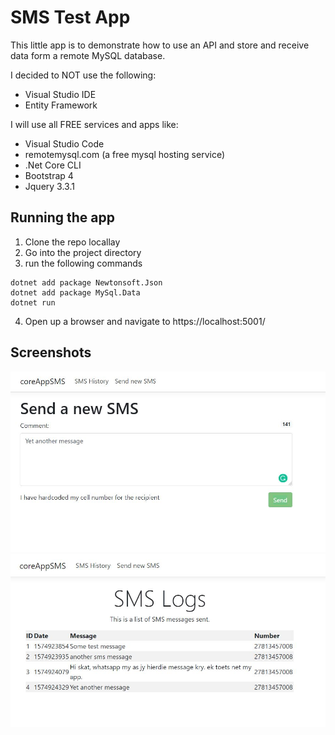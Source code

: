 # SMS Test App

This little app is to demonstrate how to use an API and store and receive data form a remote MySQL database.

I decided to NOT use the following:
- Visual Studio IDE
- Entity Framework

I will use all FREE services and apps like:
- Visual Studio Code
- remotemysql.com (a free mysql hosting service)
- .Net Core CLI
- Bootstrap 4
- Jquery 3.3.1

## Running the app
1. Clone the repo locallay
2. Go into the project directory
3. run the following commands
```
dotnet add package Newtonsoft.Json
dotnet add package MySql.Data
dotnet run
```
4. Open up a browser and navigate to https://localhost:5001/

## Screenshots
![](p1.jpg)
![](p2.jpg)